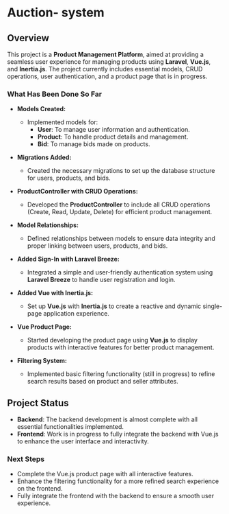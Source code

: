 # Auction- system

## Overview
This project is a **Product Management Platform**, aimed at providing a seamless user experience for managing products using **Laravel**, **Vue.js**, and **Inertia.js**. The project currently includes essential models, CRUD operations, user authentication, and a product page that is in progress.

### What Has Been Done So Far
- **Models Created:**
  - Implemented models for:
    - **User**: To manage user information and authentication.
    - **Product**: To handle product details and management.
    - **Bid**: To manage bids made on products.

- **Migrations Added:**
  - Created the necessary migrations to set up the database structure for users, products, and bids.

- **ProductController with CRUD Operations:**
  - Developed the **ProductController** to include all CRUD operations (Create, Read, Update, Delete) for efficient product management.

- **Model Relationships:**
  - Defined relationships between models to ensure data integrity and proper linking between users, products, and bids.

- **Added Sign-In with Laravel Breeze:**
  - Integrated a simple and user-friendly authentication system using **Laravel Breeze** to handle user registration and login.

- **Added Vue with Inertia.js:**
  - Set up **Vue.js** with **Inertia.js** to create a reactive and dynamic single-page application experience.

- **Vue Product Page:**
  - Started developing the product page using **Vue.js** to display products with interactive features for better product management.

- **Filtering System:**
  - Implemented basic filtering functionality (still in progress) to refine search results based on product and seller attributes.

## Project Status
- **Backend**: The backend development is almost complete with all essential functionalities implemented.
- **Frontend**: Work is in progress to fully integrate the backend with Vue.js to enhance the user interface and interactivity.

### Next Steps
- Complete the Vue.js product page with all interactive features.
- Enhance the filtering functionality for a more refined search experience on the frontend.
- Fully integrate the frontend with the backend to ensure a smooth user experience.
